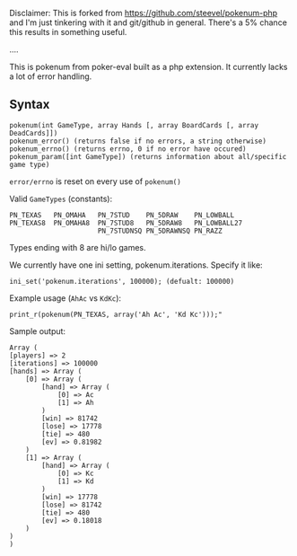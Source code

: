 Disclaimer: This is forked from https://github.com/steevel/pokenum-php and I'm just tinkering with it and git/github in general. There's a 5% chance this results in something useful.

....

This is pokenum from poker-eval built as a php extension.
It currently lacks a lot of error handling.

## Syntax 

    pokenum(int GameType, array Hands [, array BoardCards [, array DeadCards]])
    pokenum_error() (returns false if no errors, a string otherwise)
    pokenum_errno() (returns errno, 0 if no error have occured)
    pokenum_param([int GameType]) (returns information about all/specific game type)

`error/errno` is reset on every use of `pokenum()`


Valid `GameTypes` (constants):

    PN_TEXAS   PN_OMAHA   PN_7STUD    PN_5DRAW    PN_LOWBALL
    PN_TEXAS8  PN_OMAHA8  PN_7STUD8   PN_5DRAW8   PN_LOWBALL27
                          PN_7STUDNSQ PN_5DRAWNSQ PN_RAZZ

Types ending with 8 are hi/lo games.

We currently have one ini setting, pokenum.iterations.
Specify it like: 

    ini_set('pokenum.iterations', 100000); (defualt: 100000)

Example usage (`AhAc` vs `KdKc`):

    print_r(pokenum(PN_TEXAS, array('Ah Ac', 'Kd Kc')));"
    
Sample output:

    Array (
	[players] => 2
	[iterations] => 100000
	[hands] => Array (
		[0] => Array (
			[hand] => Array (
				[0] => Ac
				[1] => Ah
			)
			[win] => 81742
			[lose] => 17778
			[tie] => 480
			[ev] => 0.81982
		)
		[1] => Array (
			[hand] => Array (
				[0] => Kc
				[1] => Kd
			)
			[win] => 17778
			[lose] => 81742
			[tie] => 480
			[ev] => 0.18018
		)
	)
    )
